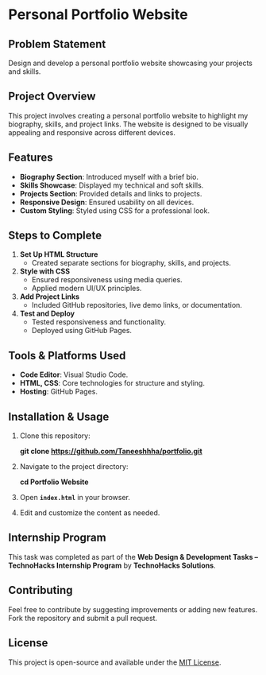 # Personal Portfolio Website

## Problem Statement
Design and develop a personal portfolio website showcasing your projects and skills.

## Project Overview
This project involves creating a personal portfolio website to highlight my biography, skills, and project links. The website is designed to be visually appealing and responsive across different devices.

## Features
- **Biography Section**: Introduced myself with a brief bio.
- **Skills Showcase**: Displayed my technical and soft skills.
- **Projects Section**: Provided details and links to projects.
- **Responsive Design**: Ensured usability on all devices.
- **Custom Styling**: Styled using CSS for a professional look.

## Steps to Complete
1. **Set Up HTML Structure**
   - Created separate sections for biography, skills, and projects.
2. **Style with CSS**
   - Ensured responsiveness using media queries.
   - Applied modern UI/UX principles.
3. **Add Project Links**
   - Included GitHub repositories, live demo links, or documentation.
4. **Test and Deploy**
   - Tested responsiveness and functionality.
   - Deployed using GitHub Pages.

## Tools & Platforms Used
- **Code Editor**: Visual Studio Code.
- **HTML, CSS**: Core technologies for structure and styling.
- **Hosting**: GitHub Pages.

## Installation & Usage
1. Clone this repository:
   
   **git clone https://github.com/Taneeshhha/portfolio.git**
  
2. Navigate to the project directory:
   
   **cd Portfolio Website**
  
3. Open **`index.html`** in your browser.
4. Edit and customize the content as needed.

## Internship Program
This task was completed as part of the **Web Design & Development Tasks – TechnoHacks Internship Program** by **TechnoHacks Solutions**.

## Contributing
Feel free to contribute by suggesting improvements or adding new features. Fork the repository and submit a pull request.

## License
This project is open-source and available under the [MIT License](LICENSE).


